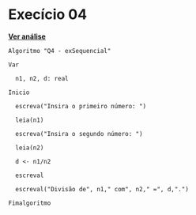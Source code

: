 #  Execício 04
[**Ver análise**](Analise04.md)
```
Algoritmo "Q4 - exSequencial"

Var

  n1, n2, d: real

Inicio

  escreva("Insira o primeiro número: ")

  leia(n1)

  escreva("Insira o segundo número: ")

  leia(n2)

  d <- n1/n2

  escreval
  
  escreval("Divisão de", n1," com", n2," =", d,".")

Fimalgoritmo
